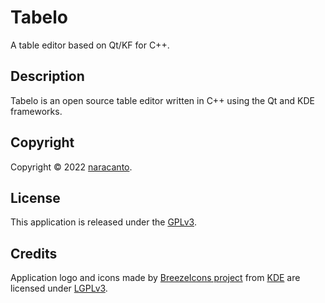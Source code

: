 
# Tabelo

A table editor based on Qt/KF for C++.


## Description

Tabelo is an open source table editor written in C++ using the Qt and KDE frameworks.


## Copyright

Copyright &copy; 2022 [naracanto](https://naracanto.com).


## License

This application is released under the [GPLv3](https://www.gnu.org/licenses/gpl-3.0.en.html).


## Credits

Application logo and icons made by [BreezeIcons project](https://api.kde.org/frameworks/breeze-icons/html/index.html) from [KDE](https://kde.org)
are licensed under [LGPLv3](https://www.gnu.org/licenses/lgpl-3.0.en.html).
